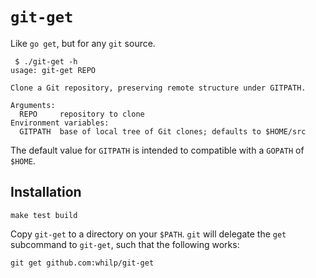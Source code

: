 # `git-get`

Like `go get`, but for any `git` source.

```
 $ ./git-get -h
usage: git-get REPO

Clone a Git repository, preserving remote structure under GITPATH.

Arguments:
  REPO     repository to clone
Environment variables:
  GITPATH  base of local tree of Git clones; defaults to $HOME/src
```

The default value for `GITPATH` is intended to compatible with a `GOPATH` of `$HOME`.

## Installation

```
make test build
```

Copy `git-get` to a directory on your `$PATH`. `git` will delegate the `get` subcommand to `git-get`, such that the following works:

```
git get github.com:whilp/git-get
```
